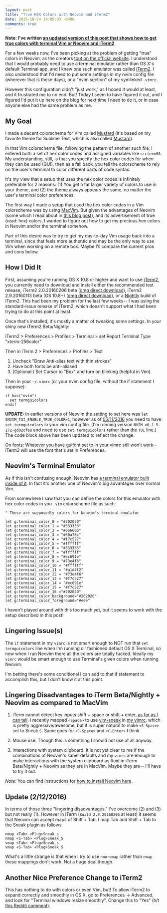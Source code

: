 ```yaml
---
layout: post
title: "True HEX Colors with Neovim and iTerm2"
date: 2015-10-24 14:05:03 -0400
comments: true
---
```


**Note: I've written [an updated version of this post that shows how to get true colors with terminal Vim or Neovim and iTerm2](https://sts10.github.io/post/2016-06-14-true-hex-colors-in-vim-with-iterm2/)**

For a few weeks now, I've been picking at the problem of getting "true" colors in Neovim, as the creators [tout on the official website](https://neovim.io/). I understood that I would probably need to use a terminal emulator rather than OS X's default Terminal app, and I knew one such emulator was called [iTerm2](https://www.iterm2.com/). I also understood that I'd need to put some settings in my nvim config file (wherever that is these days), or a "nvim section" of my symlinked `.vimrc`. 

However this configuration didn't "just work," as I hoped it would at least, and it frustrated me to no end. But! Today I seem to have figured it out, and I figured I'd put it up here on the blog for next time I need to do it, or in case anyone else had the same problem as me. 

<!-- more -->

## My Goal

I made a decent colorscheme for Vim called [Mustard](https://github.com/sts10/vim-mustard) (it's based on my favorite theme for Sublime Text, which is also called [Mustard](http://colorsublime.com/theme/Mustard)). 

In that Vim colorscheme file, following the pattern of another such file, I entered both a set of hex color codes and assigned variables like `s:cterm08`. My understanding, still, is that you specify the hex color codes for when they can be used (GUI), then as a fall back, you tell the colorscheme to rely on the user's terminal to color different parts of code syntax. 

It's my view that a setup that uses the hex color codes is infinitely preferable for 2 reasons: (1) You get a far larger variety of colors to use in your theme, and (2) the theme always appears the same, no matter the user's terminal color preferences. 

The first way I made a setup that used the hex color codes in a Vim colorscheme was by using [MacVim](https://sts10.github.io/post/2015-08-07-from-terminal-vim-to-mac-vim/). But given the advantages of Neovim (some which I read about in [this blog post](http://geoff.greer.fm/2015/01/15/why-neovim-is-better-than-vim/)), and its advertisement of true (read: hex) colors, I wanted to figure out how to get my precious hex colors in Neovim and/or the terminal somehow. 

Part of this desire was to try to get my day-to-day Vim usage back into a terminal, since that feels more authentic and may be the only way to use Vim when working on a remote box. Maybe I'll compare the current pros and cons below. 

## How I Did It

First, assuming you're running OS X 10.8 or higher and want to use [iTerm2](http://iterm2.com/), you currently need to download and install either the recommended test release, iTerm2 2.0.20160206 beta ([dmg direct download](https://iterm2.com/downloads/beta/iTerm2-2_9_20160206.zip)), iTerm2 2.9.20160113 beta (OS 10.8+) ([dmg direct download](https://iterm2.com/downloads/beta/iTerm2-2_9_20160113.zip)), or a [Nightly](http://iterm2.com/downloads/nightly/#/section/home) build of iTerm2. This had been my problem for the last few weeks-- I was using the standard-issue release of iTerm2, which doesn't support what I had been trying to do at this point at least.

Once that's installed, it's mostly a matter of tweaking some settings. In your shiny new iTerm2 Beta/Nightly:

iTerm2 > Preferences > Profiles > Terminal > set Report Terminal Type "xterm-256color"

Then in iTerm 2 > Preferences > Profiles > Text

1. Uncheck "Draw Anti-alias text with thin strokes"
2. Have both fonts be anti-aliased
3. (Optional:) Set Cursor to "Box" and turn on blinking (helpful in Vim).

Then in your `~/.vimrc` (or your nvim config file, without the if statement I suppose):

```
if has("nvim")
  set termguicolors
endif 
```

**UPDATE:** In earlier versions of Neovim the setting to set here was `let $NVIM_TUI_ENABLE_TRUE_COLOR=1`, however as of [05/11/2016](https://github.com/neovim/neovim/wiki/Following-HEAD#20160511) you need to have `set termguicolors` in your vim config file. (I'm running version `NVIM v0.1.5-172-gd02cfe8` and need to use `set termguicolors` rather than the `TUI` line.) The code block above has been updated to reflect the change.

On fonts: Whatever you have guifont set to in your vimrc still won't work-- iTerm2 will use the font that's set in Preferences. 

## Neovim's Terminal Emulator

As if this isn't confusing enough, Neovim has [a terminal emulator built inside of it](https://neovim.io/doc/user/nvim_terminal_emulator.html). In fact it's another one of Neovim's big advantages over normal Vim. 

From somewhere I saw that you can define the colors for this emulator with hex color codes in you `.vim` colorscheme file as such: 

```
" These are supposedly colors for Neovim's terminal emulator

let g:terminal_color_0 = "#202020"
let g:terminal_color_1 = "#333333"
let g:terminal_color_2 = "#666666"
let g:terminal_color_3 = "#80a78c"
let g:terminal_color_4 = "#f7c527"
let g:terminal_color_5 = "#ffffff"
let g:terminal_color_6 = "#333333"
let g:terminal_color_7 = "#ffffff"
let g:terminal_color_8 = "#ec691e"
let g:terminal_color_9 = "#73e4f6"
let g:terminal_color_10 = "#ffffff"
let g:terminal_color_11 = "#a1d7f2"
let g:terminal_color_12 = "#73e4f6"
let g:terminal_color_13 = "#f7c527" 
let g:terminal_color_14 = "#ec691e"
let g:terminal_color_15 = "#f7c527"
let g:terminal_color_16 ="#202020"
let g:terminal_color_background="#202020"
let g:terminal_color_foreground="#eee"
```

I haven't played around with this too much yet, but it seems to work with the setup described in this post!

## Lingering Issue(s)

The `if` statement in my `vimrc` is not smart enough to NOT run that `set termguicolors` line when I'm running ol' fashioned default OS X Terminal, so now when I run Neovim there all the colors are totally fucked. Ideally my `vimrc` would be smart enough to use Terminal's given colors when running Neovim. 

I'm betting there's some conditional I can add to that if statement to accomplish this, but I don't know it at this point. 

## Lingering Disadvantages to iTerm Beta/Nightly + Neovim as compared to MacVim

1. iTerm cannot detect key inputs shift + space or shift + enter, [as far as I can tell](http://stackoverflow.com/a/281484/3160994). I recently mapped `<Space>` to use [vim-sneak](https://github.com/justinmk/vim-sneak) in [my vimrc](https://github.com/sts10/terminal_and_vim_settings/blob/master/vimrc), which is pretty aggressive/awesome, but it is super natural to make `<S-Space>` set to Sneak `S`. Same goes for `<C-Space>` and `<C-Enter>` I think.

2. Mouse use. Though this is something I should not use at all anyway. 

3. Interactions with system clipboard. It is not yet clear to me if the combinations of Neovim's saner defaults and my `vimrc` are enough to make interactions with the system clipboard as fluid in iTerm Beta/Nightly + Neovim as they are in MacVim. Maybe they are-- I'll have to try it out.

*Note:* You can find instructions for [how to install Neovim here](https://github.com/neovim/neovim/wiki/Installing-Neovim).

## Update (2/12/2016) 

In terms of those three "lingering disadvantages," I've overcome (2) and (3) but not really (1). However in iTerm (`Build 2.9.20160206` at least) it seems that Neovim can accept maps of Shift + Tab. I map Tab and Shift + Tab to the Sneak plugin as follows: 

```
nmap <Tab> <Plug>Sneak_s
nmap <S-Tab> <Plug>Sneak_S
vmap <Tab> <Plug>Sneak_s
vmap <S-Tab> <Plug>Sneak_S
```

What's a little strange is that when I try to use `nnoremap` rather than `nmap` these mappings don't work. Not a huge deal though. 

## Another Nice Preference Change to iTerm2

This has nothing to do with colors or even Vim, but! To allow iTerm2 to expand correctly and smoothly in OS X, go to Preferences -> Advanced, and look for "Terminal windows resize smoothly". Change this to "Yes" (h/t [this Reddit comment](https://www.reddit.com/r/vim/comments/4clr3d/bleeding_bottom_and_right_edges_of_vim_how_to_fix/d1jkpvg)).
